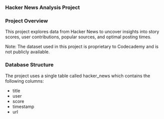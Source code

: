 ### Hacker News Analysis Project

### Project Overview

This project explores data from Hacker News to uncover insights into story scores, user contributions, popular sources, and optimal posting times.

Note: The dataset used in this project is proprietary to Codecademy and is not publicly available.


### Database Structure

The project uses a single table called hacker_news which contains the following columns:
- title
- user
- score
- timestamp
- url
